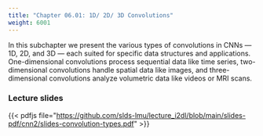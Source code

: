 ```yaml
---
title: "Chapter 06.01: 1D/ 2D/ 3D Convolutions"
weight: 6001
---
```

In this subchapter we present the various types of convolutions in CNNs — 1D, 2D, and 3D — each suited for specific data structures and applications. One-dimensional convolutions process sequential data like time series, two-dimensional convolutions handle spatial data like images, and three-dimensional convolutions analyze volumetric data like videos or MRI scans.
<!--more-->
### Lecture slides

{{< pdfjs file="https://github.com/slds-lmu/lecture_i2dl/blob/main/slides-pdf/cnn2/slides-convolution-types.pdf" >}}

